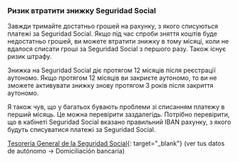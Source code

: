 ### Ризик втратити знижку Seguridad Social

Завжди тримайте достатньо грошей на рахунку, з якого списуються платежі за Seguridad Social. Якщо під час спроби зняття
коштів буде недостатньо грошей, ви можете втратити знижку в тому місяці, коли не вдалося списати гроші за Seguridad
Social з першого разу. Також існує ризик штрафу.

Знижка на Seguridad Social діє протягом 12 місяців після реєстрації аутономо. Якщо протягом 12 місяців ви закриєте
аутономо, то ви не зможете активувати знижку знову протягом 3 років після закриття аутономо.

Я також чув, що у багатьох бувають проблеми зі списанням платежу в перший місяць. Це можна перевірити заздалегідь.
Потрібно перевірити, що в кабінеті Seguridad Social вказано правильний IBAN рахунку, з якого будуть списуватися платежі
за Seguridad Social.

[Tesorería General de la Seguridad Social](https://portal.seg-social.gob.es/wps/portal/importass/importass/bienvenida){:
target="_blank"}
(ver tus datos de autónomo -> Domiciliación bancaria)
